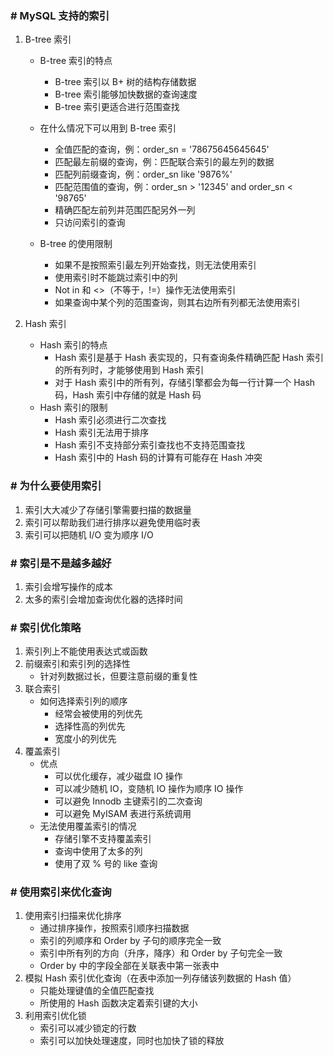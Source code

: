 ### # MySQL 支持的索引

1. B-tree 索引

   + B-tree 索引的特点
     + B-tree 索引以 B+ 树的结构存储数据
     + B-tree 索引能够加快数据的查询速度
     + B-tree 索引更适合进行范围查找

   + 在什么情况下可以用到 B-tree 索引
     + 全值匹配的查询，例：order_sn = '78675645645645'
     + 匹配最左前缀的查询，例：匹配联合索引的最左列的数据
     + 匹配列前缀查询，例：order_sn like '9876%'
     + 匹配范围值的查询，例：order_sn > '12345' and order_sn < '98765'
     + 精确匹配左前列并范围匹配另外一列
     + 只访问索引的查询

    + B-tree 的使用限制
      + 如果不是按照索引最左列开始查找，则无法使用索引
      + 使用索引时不能跳过索引中的列
      + Not in 和 \<\>（不等于，!=）操作无法使用索引
      + 如果查询中某个列的范围查询，则其右边所有列都无法使用索引

2. Hash 索引

    + Hash 索引的特点
      + Hash 索引是基于 Hash 表实现的，只有查询条件精确匹配 Hash 索引的所有列时，才能够使用到 Hash 索引
      + 对于 Hash 索引中的所有列，存储引擎都会为每一行计算一个 Hash 码，Hash 索引中存储的就是 Hash 码
    + Hash 索引的限制
      + Hash 索引必须进行二次查找
      + Hash 索引无法用于排序
      + Hash 索引不支持部分索引查找也不支持范围查找
      + Hash 索引中的 Hash 码的计算有可能存在 Hash 冲突

### # 为什么要使用索引

1. 索引大大减少了存储引擎需要扫描的数据量
2. 索引可以帮助我们进行排序以避免使用临时表
3. 索引可以把随机 I/O 变为顺序 I/O

### # 索引是不是越多越好

1. 索引会增写操作的成本
2. 太多的索引会增加查询优化器的选择时间

### # 索引优化策略

1. 索引列上不能使用表达式或函数
2. 前缀索引和索引列的选择性
   + 针对列数据过长，但要注意前缀的重复性
3. 联合索引
   + 如何选择索引列的顺序
     + 经常会被使用的列优先
     + 选择性高的列优先
     + 宽度小的列优先
4. 覆盖索引
   + 优点
     + 可以优化缓存，减少磁盘 IO 操作
     + 可以减少随机 IO，变随机 IO 操作为顺序 IO 操作
     + 可以避免 Innodb 主键索引的二次查询
     + 可以避免 MyISAM 表进行系统调用
   + 无法使用覆盖索引的情况
     + 存储引擎不支持覆盖索引
     + 查询中使用了太多的列
     + 使用了双 % 号的 like 查询

### # 使用索引来优化查询

1. 使用索引扫描来优化排序
   + 通过排序操作，按照索引顺序扫描数据
   + 索引的列顺序和 Order by 子句的顺序完全一致
   + 索引中所有列的方向（升序，降序）和 Order by 子句完全一致
   + Order by 中的字段全部在关联表中第一张表中
2. 模拟 Hash 索引优化查询（在表中添加一列存储该列数据的 Hash 值）
   + 只能处理键值的全值匹配查找
   + 所使用的 Hash 函数决定着索引键的大小
3. 利用索引优化锁
   + 索引可以减少锁定的行数
   + 索引可以加快处理速度，同时也加快了锁的释放























